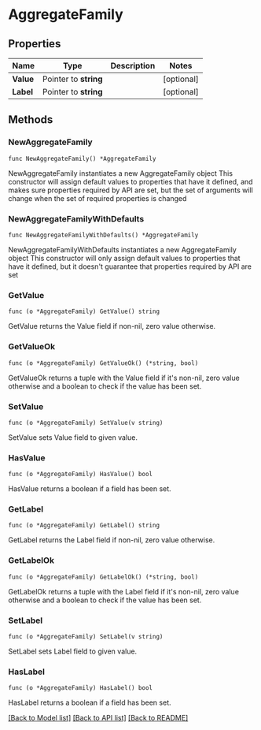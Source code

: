 # AggregateFamily

## Properties

Name | Type | Description | Notes
------------ | ------------- | ------------- | -------------
**Value** | Pointer to **string** |  | [optional] 
**Label** | Pointer to **string** |  | [optional] 

## Methods

### NewAggregateFamily

`func NewAggregateFamily() *AggregateFamily`

NewAggregateFamily instantiates a new AggregateFamily object
This constructor will assign default values to properties that have it defined,
and makes sure properties required by API are set, but the set of arguments
will change when the set of required properties is changed

### NewAggregateFamilyWithDefaults

`func NewAggregateFamilyWithDefaults() *AggregateFamily`

NewAggregateFamilyWithDefaults instantiates a new AggregateFamily object
This constructor will only assign default values to properties that have it defined,
but it doesn't guarantee that properties required by API are set

### GetValue

`func (o *AggregateFamily) GetValue() string`

GetValue returns the Value field if non-nil, zero value otherwise.

### GetValueOk

`func (o *AggregateFamily) GetValueOk() (*string, bool)`

GetValueOk returns a tuple with the Value field if it's non-nil, zero value otherwise
and a boolean to check if the value has been set.

### SetValue

`func (o *AggregateFamily) SetValue(v string)`

SetValue sets Value field to given value.

### HasValue

`func (o *AggregateFamily) HasValue() bool`

HasValue returns a boolean if a field has been set.

### GetLabel

`func (o *AggregateFamily) GetLabel() string`

GetLabel returns the Label field if non-nil, zero value otherwise.

### GetLabelOk

`func (o *AggregateFamily) GetLabelOk() (*string, bool)`

GetLabelOk returns a tuple with the Label field if it's non-nil, zero value otherwise
and a boolean to check if the value has been set.

### SetLabel

`func (o *AggregateFamily) SetLabel(v string)`

SetLabel sets Label field to given value.

### HasLabel

`func (o *AggregateFamily) HasLabel() bool`

HasLabel returns a boolean if a field has been set.


[[Back to Model list]](../README.md#documentation-for-models) [[Back to API list]](../README.md#documentation-for-api-endpoints) [[Back to README]](../README.md)


